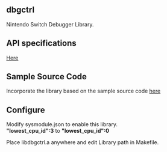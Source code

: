 ## dbgctrl  
Nintendo Switch Debugger Library.  

## API specifications  
[Here](https://unvirus.github.io/dbgctrl/index.html)  

## Sample Source Code  
Incorporate the library based on the sample source code [here](https://github.com/switchbrew/switch-examples/tree/master/templates/sysmodule)  

## Configure
Modify sysmodule.json to enable this library.  
**"lowest_cpu_id":3** to **"lowest_cpu_id":0**  

Place libdbgctrl.a anywhere and edit Library path in Makefile.  


  
